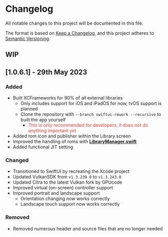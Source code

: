 # Changelog
All notable changes to this project will be documented in this file.

The format is based on [Keep a Changelog](https://keepachangelog.com/en/1.0.0/),
and this project adheres to [Semantic Versioning](https://semver.org/spec/v2.0.0.html).

## WIP
## [1.0.6.1] - 29th May 2023
### Added
- Built XCFrameworks for 90% of all external libraries
  - Only includes support for iOS and iPadOS for now, tvOS support is planned
  - Clone the repository with `--branch swiftui-rework --recursive` to built the app yourself
    - <span style="color: rgb(255, 59, 48)">This is only recommended for developers, it does not do anything important yet</span>
- Added rom icon and publisher within the Library screen
- Improved the handling of roms with **[LibraryManager.swift](../../emuThreeDS/Swift/Classes/LibraryManager.swift)**
- Added functional JIT setting

### Changed
- Transitioned to SwiftUI by recreating the Xcode project
- Updated VulkanSDK from `v1.3.239.0` to `v1.3.243.0`
- Updated Citra to the latest Vulkan fork by GPUcode
- Improved virtual (on-screen) controller support
- Improved portrait and landscape support
  - Orientation changing now works correctly
  - Landscape touch support now works correctly

### Removed
- Removed numerous header and source files that are no longer needed